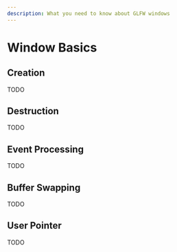 ```yaml
---
description: What you need to know about GLFW windows
---
```


# Window Basics

## Creation

TODO

## Destruction

TODO

## Event Processing

TODO

## Buffer Swapping

TODO

## User Pointer

TODO

